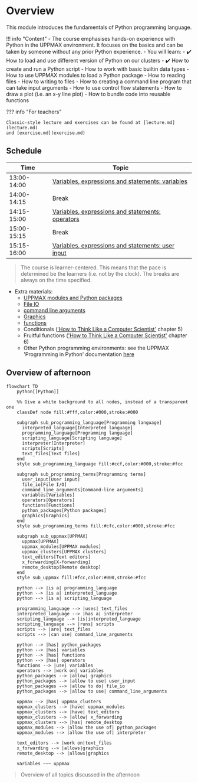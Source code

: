 # Overview

This module introduces the fundamentals of Python programming language.

!!! info "Content"
    - The course emphasises hands-on experience with Python in the UPPMAX
      environment. It focuses on the basics and can be taken by someone
      without any prior Python experience.
    - You will learn:
        - :heavy_check_mark: How to load and use different version
          of Python on our clusters
        - :heavy_check_mark: How to create and run a Python script
        - How to work with basic builtin data types
        - How to use UPPMAX modules to load a Python package
        - How to reading files
        - How to writing to files
        - How to creating a command line program that can take input arguments
        - How to use control flow statements
        - How to draw a plot (i.e. an x-y line plot)
        - How to bundle code into reusable functions

??? info "For teachers"

    Classic-style lecture and exercises can be found at [lecture.md](lecture.md)
    and [exercise.md](exercise.md)

## Schedule

Time          | Topic
--------------|------------------------------------------------------------------------------------------------
13:00-14:00   | [Variables, expressions and statements: variables](variables_expressions_and_statements_1.md)  
14:00-14:15   | Break
14:15-15:00   | [Variables, expressions and statements: operators](variables_expressions_and_statements_2.md)  
15:00-15:15   | Break
15:15-16:00   | [Variables, expressions and statements: user input](variables_expressions_and_statements_3.md)

> The course is learner-centered. This means that the pace is determined
> be the learners (i.e. not by the clock).
> The breaks are always on the time specified.

- Extra materials:
    - [UPPMAX modules and Python packages](hello_little_turtles.md)
    - [File IO](files.md)
    - [command line arguments](command_line_arguments.md)
    - [Graphics](graphics.md)
    - [functions](functions.md)
    - Conditionals
      (['How to Think Like a Computer Scientist'](https://openbookproject.net/thinkcs/python/english3e/index.html)
      chapter 5)
    - Fruitful functions
      (['How to Think Like a Computer Scientist'](https://openbookproject.net/thinkcs/python/english3e/index.html)
      chapter 6)
    - Other Python programming environments:
      see the UPPMAX 'Programming in Python' documentation
      [here](http://docs.uppmax.uu.se/software/python_programming/)


## Overview of afternoon

```mermaid
flowchart TD
    python[[Python]]

    %% Give a white background to all nodes, instead of a transparent one
    classDef node fill:#fff,color:#000,stroke:#000

    subgraph sub_programming_language[Programming language]
      interpreted_language[Interpreted language]
      programming_language[Programming language]
      scripting_language[Scripting language]
      interpreter[Interpreter]
      scripts[Scripts]
      text_files[Text files]
    end
    style sub_programming_language fill:#ccf,color:#000,stroke:#fcc

    subgraph sub_programming_terms[Programming terms]
      user_input[User input]
      file_io[File I/O]
      command_line_arguments[Command-line arguments]
      variables[Variables]
      operators[Operators]
      functions[Functions]
      python_packages[Python packages]
      graphics[Graphics]
    end 
    style sub_programming_terms fill:#cfc,color:#000,stroke:#fcc

    subgraph sub_uppmax[UPPMAX]
      uppmax[UPPMAX]
      uppmax_modules[UPPMAX modules]
      uppmax_clusters[UPPMAX clusters]
      text_editors[Text editors]
      x_forwarding[X-forwarding]
      remote_desktop[Remote desktop]
    end
    style sub_uppmax fill:#fcc,color:#000,stroke:#fcc

    python --> |is a| programming_language
    python --> |is a| interpreted_language
    python --> |is a| scripting_language

    programming_language --> |uses| text_files
    interpreted_language --> |has a| interpreter
    scripting_language --> |is|interpreted_language
    scripting_language --> |runs| scripts
    scripts --> |are| text_files
    scripts --> |can use| command_line_arguments

    python --> |has| python_packages
    python --> |has| variables
    python --> |has| functions
    python --> |has| operators
    functions --> |use| variables
    operators --> |work on| variables
    python_packages --> |allow| graphics
    python_packages --> |allow to use| user_input
    python_packages --> |allow to do| file_io
    python_packages --> |allow to use| command_line_arguments

    uppmax --> |has| uppmax_clusters
    uppmax_clusters --> |have| uppmax_modules
    uppmax_clusters --> |have| text_editors
    uppmax_clusters --> |allow| x_forwarding
    uppmax_clusters --> |has| remote_desktop
    uppmax_modules --> |allow the use of| python_packages
    uppmax_modules --> |allow the use of| interpreter

    text_editors --> |work on|text_files
    x_forwarding --> |allows|graphics
    remote_desktop --> |allows|graphics
    
    variables ~~~ uppmax
```

> Overview of all topics discussed in the afternoon

